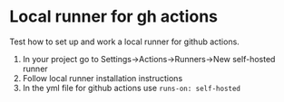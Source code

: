 # Local runner for gh actions 
Test how to set up and work a local runner for github actions.

1. In your project go to Settings->Actions->Runners->New self-hosted runner
2. Follow local runner installation instructions
3. In the yml file for github actions use `runs-on: self-hosted` 

